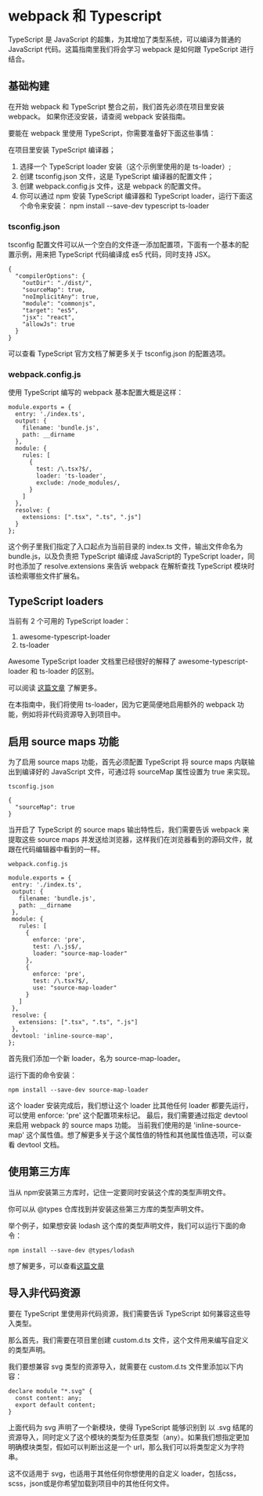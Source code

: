 # webpack 和 Typescript
TypeScript 是 JavaScript 的超集，为其增加了类型系统，可以编译为普通的 JavaScript 代码。这篇指南里我们将会学习 webpack 是如何跟 TypeScript 进行结合。

## 基础构建
在开始 webpack 和 TypeScript 整合之前，我们首先必须在项目里安装 webpack。 如果你还没安装，请查阅 webpack 安装指南。

要能在 webpack 里使用 TypeScript，你需要准备好下面这些事情：

在项目里安装 TypeScript 编译器；
1. 选择一个 TypeScript loader 安装（这个示例里使用的是 ts-loader）;
2. 创建 tsconfig.json 文件，这是 TypeScript 编译器的配置文件；
3. 创建 webpack.config.js 文件，这是 webpack 的配置文件。
4. 你可以通过 npm 安装 TypeScript 编译器和 TypeScript loader，运行下面这个命令来安装： npm install --save-dev typescript ts-loader

### tsconfig.json

tsconfig 配置文件可以从一个空白的文件逐一添加配置项，下面有一个基本的配置示例，用来把 TypeScript 代码编译成 es5 代码，同时支持 JSX。
```
{
  "compilerOptions": {
    "outDir": "./dist/",
    "sourceMap": true,
    "noImplicitAny": true,
    "module": "commonjs",
    "target": "es5",
    "jsx": "react",
    "allowJs": true
  }
}
```
可以查看 TypeScript 官方文档了解更多关于 tsconfig.json 的配置选项。

### webpack.config.js

使用 TypeScript 编写的 webpack 基本配置大概是这样：
```
module.exports = {
  entry: './index.ts',
  output: {
    filename: 'bundle.js',
    path: __dirname
  },
  module: {
    rules: [
      {
        test: /\.tsx?$/,
        loader: 'ts-loader',
        exclude: /node_modules/,
      }
    ]
  },
  resolve: {
    extensions: [".tsx", ".ts", ".js"]
  }
};
```
这个例子里我们指定了入口起点为当前目录的 index.ts 文件，输出文件命名为 bundle.js，以及负责把 TypeScript 编译成 JavaScript的 TypeScript loader，同时也添加了 resolve.extensions 来告诉 webpack 在解析查找 TypeScript 模块时该检索哪些文件扩展名。

## TypeScript loaders
当前有 2 个可用的 TypeScript loader：

1. awesome-typescript-loader
2. ts-loader

Awesome TypeScript loader 文档里已经很好的解释了 awesome-typescript-loader 和 ts-loader 的区别。

可以阅读 [这篇文章](https://github.com/s-panferov/awesome-typescript-loader#differences-between-ts-loader) 了解更多。

在本指南中，我们将使用 ts-loader，因为它更简便地启用额外的 webpack 功能，例如将非代码资源导入到项目中。

## 启用 source maps 功能
为了启用 source maps 功能，首先必须配置 TypeScript 将 source maps 内联输出到编译好的 JavaScript 文件，可通过将 sourceMap 属性设置为 true 来实现。
```
tsconfig.json

{
  "sourceMap": true
}
```
当开启了 TypeScript 的 source maps 输出特性后，我们需要告诉 webpack 来提取这些 source maps 并发送给浏览器，这样我们在浏览器看到的源码文件，就跟在代码编辑器中看到的一样。
```
webpack.config.js

module.exports = {
 entry: './index.ts',
 output: {
   filename: 'bundle.js',
   path: __dirname
 },
 module: {
   rules: [
     {
       enforce: 'pre',
       test: /\.js$/,
       loader: "source-map-loader"
     },
     {
       enforce: 'pre',
       test: /\.tsx?$/,
       use: "source-map-loader"
     }
   ]
 },
 resolve: {
   extensions: [".tsx", ".ts", ".js"]
 },
 devtool: 'inline-source-map',
};
```
首先我们添加一个新 loader，名为 source-map-loader。

运行下面的命令安装：
```
npm install --save-dev source-map-loader
```
这个 loader 安装完成后，我们想让这个 loader 比其他任何 loader 都要先运行，可以使用 enforce: 'pre' 这个配置项来标记。 最后，我们需要通过指定 devtool 来启用 webpack 的 source maps 功能。 当前我们使用的是 'inline-source-map' 这个属性值。想了解更多关于这个属性值的特性和其他属性值选项，可以查看 devtool 文档。

## 使用第三方库
当从 npm安装第三方库时，记住一定要同时安装这个库的类型声明文件。

你可以从 @types 仓库找到并安装这些第三方库的类型声明文件。

举个例子，如果想安装 lodash 这个库的类型声明文件，我们可以运行下面的命令：
```
npm install --save-dev @types/lodash
```
想了解更多，可以查看[这篇文章](https://blogs.msdn.microsoft.com/typescript/2016/06/15/the-future-of-declaration-files/)

## 导入非代码资源
要在 TypeScript 里使用非代码资源，我们需要告诉 TypeScript 如何兼容这些导入类型。

那么首先，我们需要在项目里创建 custom.d.ts 文件，这个文件用来编写自定义的类型声明。

我们要想兼容 svg 类型的资源导入，就需要在 custom.d.ts 文件里添加以下内容：
```
declare module "*.svg" {
  const content: any;
  export default content;
}
```
上面代码为 svg 声明了一个新模块，使得 TypeScript 能够识别到 以 .svg 结尾的资源导入，同时定义了这个模块的类型为任意类型（any）。如果我们想指定更加明确模块类型，假如可以判断出这是一个 url，那么我们可以将类型定义为字符串。

这不仅适用于 svg，也适用于其他任何你想使用的自定义 loader，包括css，scss，json或是你希望加载到项目中的其他任何文件。